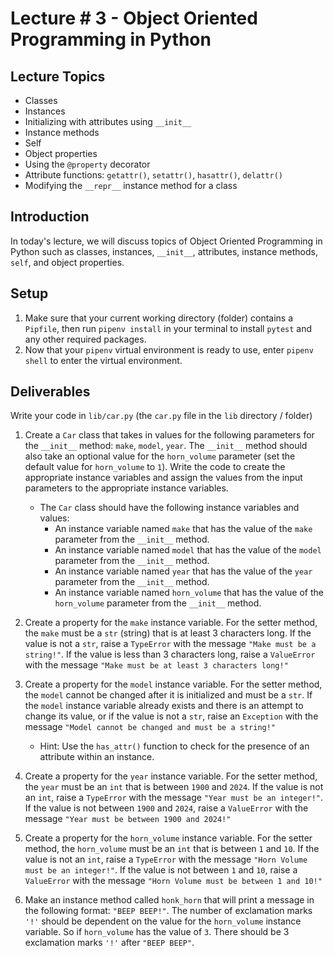 # Lecture # 3 - Object Oriented Programming in Python

## Lecture Topics

- Classes
- Instances
- Initializing with attributes using `__init__`
- Instance methods
- Self
- Object properties
- Using the `@property` decorator
- Attribute functions: `getattr()`, `setattr()`, `hasattr()`, `delattr()`
- Modifying the `__repr__` instance method for a class

## Introduction

In today's lecture, we will discuss topics of Object Oriented Programming in Python such as classes, instances, `__init__`, attributes, instance methods, `self`, and object properties.

## Setup

1. Make sure that your current working directory (folder) contains a `Pipfile`, then run `pipenv install` in your terminal to install `pytest` and any other required packages.
2. Now that your `pipenv` virtual environment is ready to use, enter `pipenv shell` to enter the virtual environment.

## Deliverables

Write your code in `lib/car.py` (the `car.py` file in the `lib` directory / folder)

1. Create a `Car` class that takes in values for the following parameters for the `__init__` method: `make`, `model`, `year`. The `__init__` method should also take an optional value for the `horn_volume` parameter (set the default value for `horn_volume` to `1`). Write the code to create the appropriate instance variables and assign the values from the input parameters to the appropriate instance variables.

   - The `Car` class should have the following instance variables and values:
     - An instance variable named `make` that has the value of the `make` parameter from the `__init__` method.
     - An instance variable named `model` that has the value of the `model` parameter from the `__init__` method.
     - An instance variable named `year` that has the value of the `year` parameter from the `__init__` method.
     - An instance variable named `horn_volume` that has the value of the `horn_volume` parameter from the `__init__` method.

2. Create a property for the `make` instance variable. For the setter method, the `make` must be a `str` (string) that is at least 3 characters long. If the value is not a `str`, raise a `TypeError` with the message `"Make must be a string!"`. If the value is less than 3 characters long, raise a `ValueError` with the message `"Make must be at least 3 characters long!"`

3. Create a property for the `model` instance variable. For the setter method, the `model` cannot be changed after it is initialized and must be a `str`. If the `model` instance variable already exists and there is an attempt to change its value, or if the value is not a `str`, raise an `Exception` with the message `"Model cannot be changed and must be a string!"`

   - Hint: Use the `has_attr()` function to check for the presence of an attribute within an instance.

4. Create a property for the `year` instance variable. For the setter method, the `year` must be an `int` that is between `1900` and `2024`. If the value is not an `int`, raise a `TypeError` with the message `"Year must be an integer!"`. If the value is not between `1900` and `2024`, raise a `ValueError` with the message `"Year must be between 1900 and 2024!"`

5. Create a property for the `horn_volume` instance variable. For the setter method, the `horn_volume` must be an `int` that is between `1` and `10`. If the value is not an `int`, raise a `TypeError` with the message `"Horn Volume must be an integer!"`. If the value is not between `1` and `10`, raise a `ValueError` with the message `"Horn Volume must be between 1 and 10!"`

6. Make an instance method called `honk_horn` that will print a message in the following format: `"BEEP BEEP!"`. The number of exclamation marks `'!'` should be dependent on the value for the `horn_volume` instance variable. So if `horn_volume` has the value of `3`. There should be 3 exclamation marks `'!'` after `"BEEP BEEP"`.
